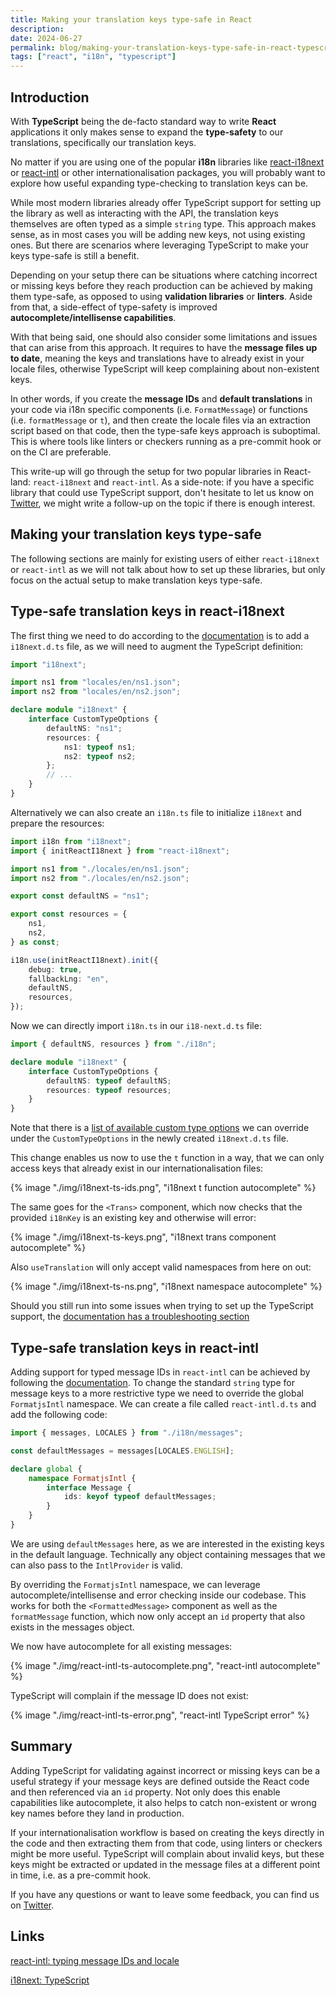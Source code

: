 ```yaml
---
title: Making your translation keys type-safe in React
description:
date: 2024-06-27
permalink: blog/making-your-translation-keys-type-safe-in-react-typescript/index.html
tags: ["react", "i18n", "typescript"]
---
```


## Introduction

With **TypeScript** being the de-facto standard way to write **React** applications it only makes sense to expand the **type-safety** to our translations, specifically our translation keys.

No matter if you are using one of the popular **i18n** libraries like [react-i18next](https://react.i18next.com/) or [react-intl](https://formatjs.io/docs/react-intl/#the-react-intl-package) or other internationalisation packages, you will probably want to explore how useful expanding type-checking to translation keys can be.

While most modern libraries already offer TypeScript support for setting up the library as well as interacting with the API, the translation keys themselves are often typed as a simple `string` type. This approach makes sense, as in most cases you will be adding new keys, not using existing ones. But there are scenarios where leveraging TypeScript to make your keys type-safe is still a benefit.

Depending on your setup there can be situations where catching incorrect or missing keys before they reach production can be achieved by making them type-safe, as opposed to using **validation libraries** or **linters**. Aside from that, a side-effect of type-safety is improved **autocomplete/intellisense capabilities**.

With that being said, one should also consider some limitations and issues that can arise from this approach. It requires to have the **message files up to date**, meaning the keys and translations have to already exist in your locale files, otherwise TypeScript will keep complaining about non-existent keys.

In other words, if you create the **message IDs** and **default translations** in your code via i18n specific components (i.e. `FormatMessage`) or functions (i.e. `formatMessage` or `t`), and then create the locale files via an extraction script based on that code, then the type-safe keys approach is suboptimal. This is where tools like linters or checkers running as a pre-commit hook or on the CI are preferable.

This write-up will go through the setup for two popular libraries in React-land: `react-i18next` and `react-intl`. As a side-note: if you have a specific library that could use TypeScript support, don't hesitate to let us know on [Twitter](https://twitter.com/lingualdev), we might write a follow-up on the topic if there is enough interest.

## Making your translation keys type-safe

The following sections are mainly for existing users of either `react-i18next` or `react-intl` as we will not talk about how to set up these libraries, but only focus on the actual setup to make translation keys type-safe.

## Type-safe translation keys in react-i18next

The first thing we need to do according to the [documentation](https://www.i18next.com/overview/typescript) is to add a `i18next.d.ts` file, as we will need to augment the TypeScript definition:

```ts
import "i18next";

import ns1 from "locales/en/ns1.json";
import ns2 from "locales/en/ns2.json";

declare module "i18next" {
	interface CustomTypeOptions {
		defaultNS: "ns1";
		resources: {
			ns1: typeof ns1;
			ns2: typeof ns2;
		};
		// ...
	}
}
```

Alternatively we can also create an `i18n.ts` file to initialize `i18next` and prepare the resources:

```ts
import i18n from "i18next";
import { initReactI18next } from "react-i18next";

import ns1 from "./locales/en/ns1.json";
import ns2 from "./locales/en/ns2.json";

export const defaultNS = "ns1";

export const resources = {
	ns1,
	ns2,
} as const;

i18n.use(initReactI18next).init({
	debug: true,
	fallbackLng: "en",
	defaultNS,
	resources,
});
```

Now we can directly import `i18n.ts` in our `i18-next.d.ts` file:

```ts
import { defaultNS, resources } from "./i18n";

declare module "i18next" {
	interface CustomTypeOptions {
		defaultNS: typeof defaultNS;
		resources: typeof resources;
	}
}
```

Note that there is a [list of available custom type options](https://www.i18next.com/overview/typescript#custom-type-options) we can override under the `CustomTypeOptions` in the newly created `i18next.d.ts` file.

This change enables us now to use the `t` function in a way, that we can only access keys that already exist in our internationalisation files:

{% image "./img/i18next-ts-ids.png", "i18next t function autocomplete" %}

The same goes for the `<Trans>` component, which now checks that the provided `i18nKey` is an existing key and otherwise will error:

{% image "./img/i18next-ts-keys.png", "i18next trans component autocomplete" %}

Also `useTranslation` will only accept valid namespaces from here on out:

{% image "./img/i18next-ts-ns.png", "i18next namespace autocomplete" %}

Should you still run into some issues when trying to set up the TypeScript support, the [documentation has a troubleshooting section](https://www.i18next.com/overview/typescript#troubleshooting)

## Type-safe translation keys in react-intl

Adding support for typed message IDs in `react-intl` can be achieved by following the [documentation](https://formatjs.io/docs/react-intl/#typing-message-ids-and-locale).
To change the standard `string` type for message keys to a more restrictive type we need to override the global `FormatjsIntl` namespace.
We can create a file called `react-intl.d.ts` and add the following code:

```ts
import { messages, LOCALES } from "./i18n/messages";

const defaultMessages = messages[LOCALES.ENGLISH];

declare global {
	namespace FormatjsIntl {
		interface Message {
			ids: keyof typeof defaultMessages;
		}
	}
}
```

We are using `defaultMessages` here, as we are interested in the existing keys in the default language. Technically any object containing messages that we can also pass to the `IntlProvider` is valid.

By overriding the `FormatjsIntl` namespace, we can leverage autocomplete/intellisense and error checking inside our codebase. This works for both the `<FormattedMessage>` component as well as the `formatMessage` function, which now only accept an `id` property that also exists in the messages object.

We now have autocomplete for all existing messages:

{% image "./img/react-intl-ts-autocomplete.png", "react-intl autocomplete" %}

TypeScript will complain if the message ID does not exist:

{% image "./img/react-intl-ts-error.png", "react-intl TypeScript error" %}

## Summary

Adding TypeScript for validating against incorrect or missing keys can be a useful strategy if your message keys are defined outside the React code and then referenced via an `id` property. Not only does this enable capabilities like autocomplete, it also helps to catch non-existent or wrong key names before they land in production.

If your internationalisation workflow is based on creating the keys directly in the code and then extracting them from that code, using linters or checkers might be more useful. TypeScript will complain about invalid keys, but these keys might be extracted or updated in the message files at a different point in time, i.e. as a pre-commit hook.

If you have any questions or want to leave some feedback, you can find us on [Twitter](https://twitter.com/lingualdev).

## Links

[react-intl: typing message IDs and locale](https://formatjs.io/docs/react-intl/#typing-message-ids-and-locale)

[i18next: TypeScript](https://www.i18next.com/overview/typescripts)
